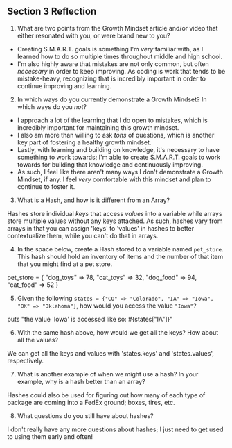 ## Section 3 Reflection

1. What are two points from the Growth Mindset article and/or video that either resonated with you, or were brand new to you?

+ Creating S.M.A.R.T. goals is something I'm *very* familiar with, as I learned how to do so multiple times throughout middle and high school.
+ I'm also highly aware that mistakes are not only common, but often *necessary* in order to keep improving. As coding is work that tends to be mistake-heavy, recognizing that is incredibly important in order to continue improving and learning.

2. In which ways do you currently demonstrate a Growth Mindset? In which ways do you _not_?

+ I approach a lot of the learning that I do open to mistakes, which is incredibly important for maintaining this growth mindset.
+ I also am more than willing to ask *tons* of questions, which is another key part of fostering a healthy growth mindset.
+ Lastly, with learning and building on knowledge, it's necessary to have something to work towards; I'm able to create S.M.A.R.T. goals to work towards for building that knowledge and continuously improving.
+ As such, I feel like there aren't many ways I don't demonstrate a Growth Mindset, if any. I feel *very* comfortable with this mindset and plan to continue to foster it.

3. What is a Hash, and how is it different from an Array?

Hashes store individual *keys* that access *values* into a variable while arrays store multiple values without any keys attached. As such, hashes vary from arrays in that you can assign 'keys' to 'values' in hashes to better contextualize them, while you can't do that in arrays.

4. In the space below, create a Hash stored to a variable named `pet_store`.  This hash should hold an inventory of items and the number of that item that you might find at a pet store.

pet_store = {
  "dog_toys" => 78,
  "cat_toys" => 32,
  "dog_food" => 94,
  "cat_food" => 52
}

5. Given the following `states = {"CO" => "Colorado", "IA" => "Iowa", "OK" => "Oklahoma"}`, how would you access the value `"Iowa"`?

puts "the value 'Iowa' is accessed like so: #{states["IA"]}"

6. With the same hash above, how would we get all the keys?  How about all the values?

We can get all the keys and values with 'states.keys' and 'states.values', respectively.

7. What is another example of when we might use a hash?  In your example, why is a hash better than an array?

Hashes could also be used for figuring out how many of each type of package are coming into a FedEx ground; boxes, tires, etc.

8. What questions do you still have about hashes?

I don't really have any more questions about hashes; I just need to get used to using them early and often!
